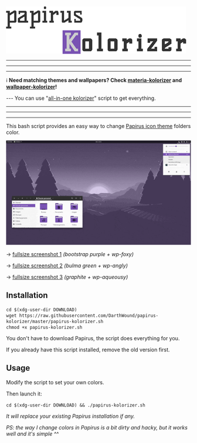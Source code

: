![title](papirusK-title.gif)

---
---
---

:information_source: **Need matching themes and wallpapers?
Check [materia-kolorizer](https://github.com/DarthWound/materia-kolorizer) and [wallpaper-kolorizer](https://github.com/DarthWound/wallpaper-kolorizer)!**

--- You can use "[all-in-one kolorizer](https://gist.github.com/DarthWound/01697d659b9f17dd4159b68b13745dfa)" script to get everything.

---
---
---

This bash script provides an easy way to change [Papirus icon theme](https://github.com/PapirusDevelopmentTeam/papirus-icon-theme) folders color.

![showcase](kolorizerSW.gif)

-> [fullsize screenshot 1](kolorizerSC.png?raw=true) *(bootstrap purple + wp-foxy)*

-> [fullsize screenshot 2](kolorizerSK.png?raw=true) *(bulma green + wp-angly)*

-> [fullsize screenshot 3](kolorizerSG.png?raw=true) *(graphite + wp-aqueousy)*

## Installation

```
cd $(xdg-user-dir DOWNLOAD)
wget https://raw.githubusercontent.com/DarthWound/papirus-kolorizer/master/papirus-kolorizer.sh
chmod +x papirus-kolorizer.sh
```

You don't have to download Papirus, the script does everything for you.

If you already have this script installed, remove the old version first.

## Usage

Modify the script to set your own colors.

Then launch it:

```
cd $(xdg-user-dir DOWNLOAD) && ./papirus-kolorizer.sh
```

*It will replace your existing Papirus installation if any.*

*PS: the way I change colors in Papirus is a bit dirty and hacky, but it works well and it's simple ^^*
